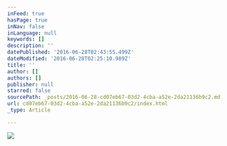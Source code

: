 ```yaml
---
inFeed: true
hasPage: true
inNav: false
inLanguage: null
keywords: []
description: ''
datePublished: '2016-06-28T02:43:55.499Z'
dateModified: '2016-06-28T02:25:10.989Z'
title: ''
author: []
authors: []
publisher: null
starred: false
sourcePath: _posts/2016-06-28-cd07eb67-03d2-4cba-a52e-2da21136b9c2.md
url: cd07eb67-03d2-4cba-a52e-2da21136b9c2/index.html
_type: Article

---
```

![](https://the-grid-user-content.s3-us-west-2.amazonaws.com/5926f9fe-c5d3-4a22-969e-4e9ad8ea14ec.jpg)